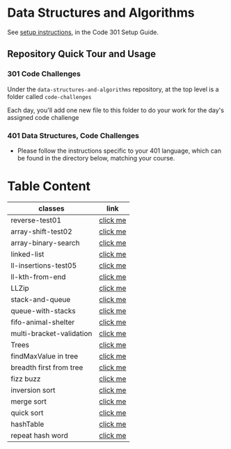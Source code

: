 # Data Structures and Algorithms

See [setup instructions](https://codefellows.github.io/setup-guide/code-301/3-code-challenges), in the Code 301 Setup Guide.

## Repository Quick Tour and Usage

### 301 Code Challenges

Under the `data-structures-and-algorithms` repository, at the top level is a folder called `code-challenges`

Each day, you'll add one new file to this folder to do your work for the day's assigned code challenge

### 401 Data Structures, Code Challenges

- Please follow the instructions specific to your 401 language, which can be found in the directory below, matching your course.


# Table Content 

classes   |    link
------------- | -------------
reverse-test01  | [click me](https://github.com/ahmad-arman/data-structures-and-algorithms/blob/array-reverse/code-challenge-401/class-01/README.md)
array-shift-test02  | [click me](https://github.com/ahmad-arman/data-structures-and-algorithms/blob/main/code-challenge-401/class-02/README.md)
array-binary-search | [click me](https://github.com/ahmad-arman/data-structures-and-algorithms/blob/array-binary-search/code-challenge-401/class-03/README.md)
linked-list  | [click me](https://github.com/ahmad-arman/data-structures-and-algorithms/blob/array-binary-search/code-challenge-401/class-05-linked-list/README.md)
ll-insertions-test05  | [click me](https://github.com/ahmad-arman/data-structures-and-algorithms/blob/main/javascript/Data%20structure/ll-insertions/README.md)
ll-kth-from-end| [click me](https://github.com/ahmad-arman/data-structures-and-algorithms/blob/ll-kth-from-end/javascript/Data%20structure/ll-insertions/ll-kth-from-end/README.md)
LLZip  | [click me](https://github.com/ahmad-arman/data-structures-and-algorithms/tree/ll-zip/javascript/Data%20structure/ll-insertions/LLZip)
stack-and-queue  | [click me](https://github.com/ahmad-arman/data-structures-and-algorithms/tree/stack-and-queue/javascript/Data%20structure/ll-insertions/stack-and-queue)
queue-with-stacks  | [click me](https://github.com/ahmad-arman/data-structures-and-algorithms/blob/queue-with-stacks/javascript/Data%20structure/ll-insertions/queue-with-stacks/README.md)
fifo-animal-shelter | [click me](https://github.com/ahmad-arman/data-structures-and-algorithms/blob/fifo-animal-shelter/javascript/Data%20structure/ll-insertions/fifo-animal-shelter/README.md)
 multi-bracket-validation|[click me ](https://github.com/ahmad-arman/data-structures-and-algorithms/blob/multi-bracket-validation/javascript/Data%20structure/ll-insertions/multi-bracket-validation/README.md)
Trees | [click me](https://github.com/ahmad-arman/data-structures-and-algorithms/blob/tree/javascript/trees/README.md)
findMaxValue in tree | [click me](https://github.com/ahmad-arman/data-structures-and-algorithms/blob/find-maximum-binary-tree/javascript/trees/find-maximum-binary-tree/README.md) 
breadth first from tree| [click me](https://github.com/ahmad-arman/data-structures-and-algorithms/blob/breadth-first/javascript/trees/breadth-first/README.md)
fizz buzz | [click me](https://github.com/ahmad-arman/data-structures-and-algorithms/blob/main/javascript/trees/fizzbuzz-tree/README.md)
inversion sort | [click me](https://github.com/ahmad-arman/data-structures-and-algorithms/tree/SelectionSort/javascript/SelectionSort)
merge sort | [click me](https://github.com/ahmad-arman/data-structures-and-algorithms/tree/Reverse-sorted/javascript/Reverse-sorted)
quick sort | [click me](https://github.com/ahmad-arman/data-structures-and-algorithms/tree/quick-sort/javascript/Quick-Sort)
hashTable  | [click me](https://github.com/ahmad-arman/data-structures-and-algorithms/tree/hashtable/javascript/hashtable)
repeat hash word | [click me](https://github.com/ahmad-arman/data-structures-and-algorithms/tree/hashmap-repeated-word/javascript/hashtable/hashmap-repeated-word) 





